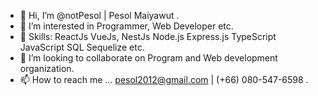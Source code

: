 - 👋 Hi, I’m @notPesol | Pesol Maiyawut .
- 👀 I’m interested in Programmer, Web Developer etc.
- 🌱 Skills: ReactJs VueJs, NestJs Node.js Express.js TypeScript JavaScript SQL Sequelize etc.
- 💞️ I’m looking to collaborate on Program and Web development organization.
- 📫 How to reach me ... pesol2012@gmail.com | (+66) 080-547-6598 .

<!---
notPesol/notPesol is a ✨ special ✨ repository because its `README.md` (this file) appears on your GitHub profile.
You can click the Preview link to take a look at your changes.
--->
